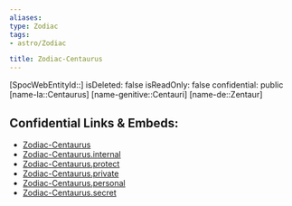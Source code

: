 ```yaml
---
aliases: 
type: Zodiac
tags:
- astro/Zodiac

title: Zodiac-Centaurus
---
```

[SpocWebEntityId::]
isDeleted: false
isReadOnly: false
confidential: public
[name-la::Centaurus]
[name-genitive::Centauri]
[name-de::Zentaur]


## Confidential Links & Embeds: 
- [Zodiac-Centaurus](../../../_public/astro/Zodiac/Zodiac-Centaurus.md) 
- [Zodiac-Centaurus.internal](../../../_internal/astro/Zodiac/Zodiac-Centaurus.internal.md) 
- [Zodiac-Centaurus.protect](../../../_protect/astro/Zodiac/Zodiac-Centaurus.protect.md) 
- [Zodiac-Centaurus.private](../../../_private/astro/Zodiac/Zodiac-Centaurus.private.md) 
- [Zodiac-Centaurus.personal](../../../_personal/astro/Zodiac/Zodiac-Centaurus.personal.md) 
- [Zodiac-Centaurus.secret](../../../_secret/astro/Zodiac/Zodiac-Centaurus.secret.md) 
